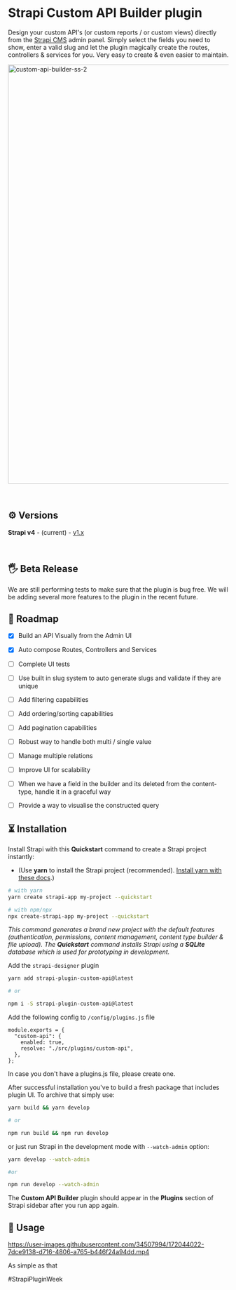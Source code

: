 # Strapi Custom API Builder plugin

Design your custom API's (or custom reports / or custom views) directly from the [Strapi CMS](https://github.com/strapi/strapi) admin panel. Simply select the fields you need to show, enter a valid slug and let the plugin magically create the routes, controllers & services for you. Very easy to create & even easier to maintain.

<img width="955" alt="custom-api-builder-ss-2" src="https://user-images.githubusercontent.com/34507994/172045904-9ee9eaf3-b926-4561-b8fc-7cca50e8722b.png">

&nbsp;
## ⚙️ Versions

**Strapi v4** - (current) - [v1.x](https://github.com/vivmagarwal/strapi-plugin-custom-api-builder)

&nbsp;

## 🖐 Beta Release

We are still performing tests to make sure that the plugin is bug free. We will be adding several more features to the plugin in the recent future. 

## 🚧 Roadmap

- [x] Build an API Visually from the Admin UI
- [x] Auto compose Routes, Controllers and Services
- [ ] Complete UI tests
- [ ] Use built in slug system to auto generate slugs and validate if they are unique
- [ ] Add filtering capabilities
- [ ] Add ordering/sorting capabilities
- [ ] Add pagination capabilities
- [ ] Robust way to handle both multi / single value
- [ ] Manage multiple relations
- [ ] Improve UI for scalability
- [ ] When we have a field in the builder and its deleted from the content-type, handle it in a graceful way
- [ ] Provide a way to visualise the constructed query


## ⏳ Installation

Install Strapi with this **Quickstart** command to create a Strapi project instantly:

- (Use **yarn** to install the Strapi project (recommended). [Install yarn with these docs](https://yarnpkg.com/lang/en/docs/install/).)

```bash
# with yarn
yarn create strapi-app my-project --quickstart

# with npm/npx
npx create-strapi-app my-project --quickstart
```

_This command generates a brand new project with the default features (authentication, permissions, content management, content type builder & file upload). The **Quickstart** command installs Strapi using a **SQLite** database which is used for prototyping in development._

Add the `strapi-designer` plugin

```bash
yarn add strapi-plugin-custom-api@latest

# or

npm i -S strapi-plugin-custom-api@latest
```

Add the following config to `/config/plugins.js` file
```
module.exports = {
  "custom-api": {
    enabled: true,
    resolve: "./src/plugins/custom-api",
  },
};

```
In case you don't have a plugins.js file, please create one.


After successful installation you've to build a fresh package that includes plugin UI. To archive that simply use:

```bash
yarn build && yarn develop

# or

npm run build && npm run develop
```

or just run Strapi in the development mode with `--watch-admin` option:

```bash
yarn develop --watch-admin

#or

npm run develop --watch-admin
```

The **Custom API Builder** plugin should appear in the **Plugins** section of Strapi sidebar after you run app again.

## 🚀 Usage

https://user-images.githubusercontent.com/34507994/172044022-7dce9138-d716-4806-a765-b446f24a94dd.mp4

As simple as that

#StrapiPluginWeek
